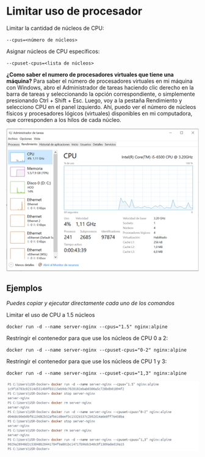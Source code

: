 # Limitar uso de procesador
Limitar la cantidad de núcleos de CPU:
```
--cpus=<número de núcleos>
```

Asignar núcleos de CPU específicos:
```
--cpuset-cpus=<lista de núcleos>
```

**¿Como saber el numero de procesadores virtuales que tiene una máquina?**
Para saber el número de procesadores virtuales en mi máquina con Windows, abro el Administrador de tareas haciendo clic derecho en la barra de tareas y seleccionando la opción correspondiente, o simplemente presionando Ctrl + Shift + Esc. Luego, voy a la pestaña Rendimiento y selecciono CPU en el panel izquierdo. Ahí, puedo ver el número de núcleos físicos y procesadores lógicos (virtuales) disponibles en mi computadora, que corresponden a los hilos de cada núcleo.

![img](img/3.2.png)

## Ejemplos
_Puedes copiar y ejecutar directamente cada uno de los comandos_

Limitar el uso de CPU a 1.5 núcleos
```
docker run -d --name server-nginx --cpus="1.5" nginx:alpine
```

Restringir el contenedor para que use los núcleos de CPU 0 a 2:
```
docker run -d --name server-nginx --cpuset-cpus="0-2" nginx:alpine
```

Restringir el contenedor para que use los núcleos de CPU 1 y 3:
```
docker run -d --name server-nginx --cpuset-cpus="1,3" nginx:alpine
```

![img](img/3.1.png)

